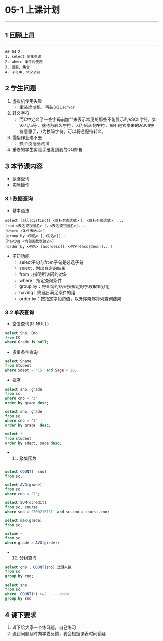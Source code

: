 # 05-1 上课计划  
---
## 1 回顾上周  
---
```04-1
## 04-2
1. select 简单查询  
2. where 条件的使用  
3. 范围、集合
4. 字符串、转义字符 
```

## 2 学生问题   
1. 虚拟机使用失败  
	- 重装虚拟机，再装SQLserver   
2. 转义字符  
	- 而C中定义了一些字母前加"\"来表示常见的那些不能显示的ASCII字符，如\0,\t,\n等，就称为转义字符，因为后面的字符，都不是它本来的ASCII字符意思了，\为换码字符，可以将通配符转义。       
3. 雪梨作业进不去  
	- 换个浏览器试试     
4. 重修的学生实验手册发到我的QQ邮箱    


## 3 本节课内容      
- 数据查询  
- 实际操作
### 3.1 数据查询    
- 基本语法   
```
select [all|distinct] <目标列表达式> [，<目标列表达式>] ...
from <表名或视图名> [，<表名或视图名>]...
[where <条件表达式>]
[group by <列名> [,<列名>]]...
[having <内部函数表达式>]
[order by <列名> [asc|desc][，<列名>[asc|desc]]...]
```

- 子句功能  
	- select子句与from子句是必选子句  
	- select：列出查询的结果  
	- from：指明所访问的对象  
	- where：指定查询条件   
	- group by：将查询的结果按指定的字段取值分组  
	- having：筛选出满足条件的组  
	- order by：按指定字段的值，以升序降序排列查询结果    
### 3.2 单表查询  


- 空值查询(IS NULL)   
```SQL
select Sno, Cno
from SC 
where Grade is null;
```

- 多重条件查询  
```SQL
select Sname
from Student
where Sdept = 'CS' and Sage < 20;
```

- 排序  
```sql
select sno, grade
from sc
where cno = '3'
order by grade desc;

select sno, grade
from sc
where cno = '1'
order by grade  desc;

select *
from student 
order by sdept, sage desc;
```

- 11. 聚集函数   
```sql

select COUNT(  sno)
from sc;

select AVG(grade)
from sc
where cno = '1';

select SUM(ccredit)
from sc, course
where sno = '200215121' and sc.cno = course.cno;

select max(grade)
from sc;

select *
from sc
where grade > AVG(grade);
```

- 12. 分组查询  
```sql
select cno , COUNT(sno) 选课人数
from sc
group by cno;

select sno
from sc
where  COUNT(*) >=2   -- error
group by sno
```


## 4 课下要求  
1. 课下给大家一个练习题，自己练习    
2. 遇到问题及时向学委反馈，我会根据课表时间答疑    




